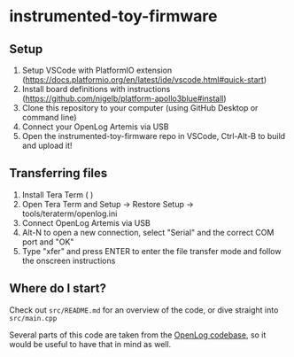# instrumented-toy-firmware

## Setup
1. Setup VSCode with PlatformIO extension (https://docs.platformio.org/en/latest/ide/vscode.html#quick-start)
2. Install board definitions with instructions (https://github.com/nigelb/platform-apollo3blue#install)
3. Clone this repository to your computer (using GitHub Desktop or command line)
4. Connect your OpenLog Artemis via USB
5. Open the instrumented-toy-firmware repo in VSCode, Ctrl-Alt-B to build and upload it!

## Transferring files
1. Install Tera Term ( )
2. Open Tera Term and Setup -> Restore Setup -> tools/teraterm/openlog.ini
3. Connect OpenLog Artemis via USB
4. Alt-N to open a new connection, select "Serial" and the correct COM port and "OK"
5. Type "xfer" and press ENTER to enter the file transfer mode and follow the onscreen instructions

## Where do I start? 
Check out `src/README.md` for an overview of the code, or dive straight into `src/main.cpp`

Several parts of this code are taken from the [OpenLog codebase](https://github.com/sparkfun/OpenLog_Artemis), so it would be useful to have that in mind as well. 
